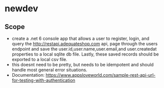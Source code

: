 # newdev
## Scope 
- create a .net 6 console app that allows a user to register, login, and query the  http://restapi.adequateshop.com api, page through the users endpoint and save the user.id,user.name,user.email,and user.createdat properties to a local sqlite db file. Lastly, these saved records should be exported to a local csv file. 
- this doesnt need to be pretty, but needs to be idempotent and should handle most general error situations. 
- Documentation: https://www.appsloveworld.com/sample-rest-api-url-for-testing-with-authentication
